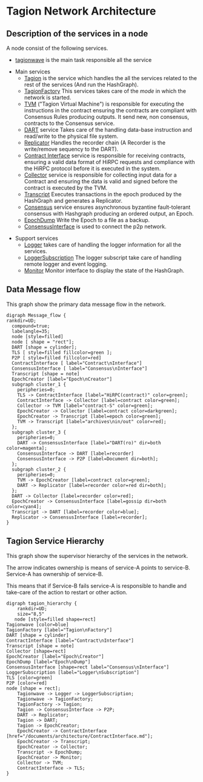# Tagion Network Architecture

## Description of the services in a node
A node consist of the following services.


* [tagionwave](/src/bin-wave/README.md) is the main task responsible all the service
- Main services
	- [Tagion](/documents/architecture/Tagion.md) is the service which handles the all the services related to the rest of the services (And run the HashGraph).
	- [TagionFactory](/documents/architecture/TagionFactory.md) This services takes care of the *mode* in which the network is started.
	- [TVM](/documents/architecture/TVM.md) ("Tagion Virtual Machine") is responsible for executing the instructions in the contract ensuring the contracts are compliant with Consensus Rules producing outputs. It send new, non consensus, contracts to the Consensus service.
	- [DART](/documents/architecture/DART.md "Distributed Archive of Random Transactions") service Takes care of the handling data-base instruction and read/write to the physical file system.
	- [Replicator](/documents/architecture/Replicator.md) Handles the recorder chain (A Recorder is the write/remove sequency to the DART).
	- [Contract Interface](/documents/architecture/ContractInterface.md) service is responsible for receiving contracts, ensuring a valid data format of HiRPC requests and compliance with the HiRPC protocol before it is executed in the system. 
	- [Collector](/documents/architecture/Collector.md) service is responsible for collecting input data for a Contract and ensuring the data is valid and signed before the contract is executed by the TVM.
	- [Transcript](/documents/architecture/Transcript.md) Executes transactions in the epoch produced by the HashGraph and generates a Replicator.
	- [Consensus](/documents/architecture/Consensus.md) service ensures asynchronous byzantine fault-tolerant consensus with Hashgraph producing an ordered output, an Epoch. 
	- [EpochDump](/documents/architecture/EpochDump.md) Write the Epoch to a file as a backup.
	- [ConsensusInterface](/documents/architecture/ConsensusInterface.md) is used to connect the p2p network.

* Support services
	- [Logger](/documents/architecture/Logger.md) takes care of handling the logger information for all the services.
	- [LoggerSubscription](/document/architecture/LoggerSubscription.md) The logger subscript take care of handling remote logger and event logging.
	- [Monitor](/documents/architecture/Monitor.md) Monitor interface to display the state of the HashGraph.


## Data Message flow
This graph show the primary data message flow in the network.

```graphviz
digraph Message_flow {
rankdir=UD;
  compound=true;
  labelangle=35;
  node [style=filled]
  node [ shape = "rect"];
  DART [shape = cylinder];
  TLS [ style=filled fillcolor=green ];
  P2P [ style=filled fillcolor=red]
  ContractInterface [ label="Contract\nInterface"]
  ConsensusInterface [ label="Consensus\nInterface"]
  Transcript [shape = note]
  EpochCreator [label="Epoch\nCreator"]
  subgraph cluster_1 {
    peripheries=0;
    TLS -> ContractInterface [label="HiRPC(contract)" color=green];
 	ContractInterface -> Collector [label=contract color=green];
	Collector -> TVM [label="contract-S" color=green];
	EpochCreator -> Collector [label=contract color=darkgreen];
	EpochCreator -> Transcript [label=epoch color=green];
    TVM -> Transcript [label="archives\nin/out" color=red];
  };
  subgraph cluster_3 {
    peripheries=0;
	DART -> ConsensusInterface [label="DART(ro)" dir=both color=magenta];
    ConsensusInterface -> DART [label=recorder]
    ConsensusInterface -> P2P [label=Document dir=both];
  };
  subgraph cluster_2 {
    peripheries=0;
	TVM -> EpochCreator [label=contract color=green];
    DART -> Replicator [label=recorder color=red dir=both];
  };
  DART -> Collector [label=recorder color=red];
  EpochCreator -> ConsensusInterface [label=gossip dir=both color=cyan4];
  Transcript -> DART [label=recorder color=blue];
  Replicator -> ConsensusInterface [label=recorder];
}
```

## Tagion Service Hierarchy

This graph show the supervisor hierarchy of the services in the network.

The arrow indicates ownership is means of service-A points to service-B. Service-A has ownership of service-B.

This means that if Service-B fails service-A is responsible to handle and take-care of the action to restart or other action.


```graphviz
digraph tagion_hierarchy {
    rankdir=UD;
    size="8,5"
   node [style=filled shape=rect]
Tagionwave [color=blue]
TagionFactory [label="Tagion\nFactory"]
DART [shape = cylinder]
ContractInterface [label="Contract\nInterface"]
Transcript [shape = note]
Collector [shape=rect]
EpochCreator [label="Epoch\Creator"]
EpochDump [label="Epoch\nDump"]
ConsensusInterface [shape=rect label="Consensus\nInterface"]
LoggerSubscription [label="Logger\nSubscription"]
TLS [color=green]
P2P [color=red]
node [shape = rect];
	Tagionwave -> Logger -> LoggerSubscription;
	Tagionwave -> TagionFactory;
	TagionFactory -> Tagion;
	Tagion -> ConsensusInterface -> P2P;
	DART -> Replicator;
	Tagion -> DART;
    Tagion -> EpochCreator;
	EpochCreator -> ContractInterface [href="/documents/architecture/ContractInterface.md"];
	EpochCreator -> Transcript;
	EpochCreator -> Collector;
	Transcript -> EpochDump;
	EpochCreator -> Monitor;
	Collector -> TVM;
	ContractInterface -> TLS;
}
```
